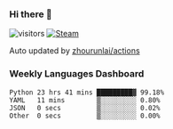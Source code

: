 ### Hi there 👋

![visitors](https://visitor-badge.glitch.me/badge?page_id=zhourunlai)
[![Steam](https://img.shields.io/badge/dynamic/json?label=Steam&query=%24.data.totalSubs&url=https%3A%2F%2Fapi.spencerwoo.com%2Fsubstats%2F%3Fsource%3DsteamGames%26queryKey%3D76561198285156854&suffix=%20Games&logo=steam&labelColor=134375&color=0b1a37&longCache=true)](http://steamcommunity.com/profiles/76561198285156854)

Auto updated by <a href="https://github.com/zhourunlai/zhourunlai/actions" target="_blank">zhourunlai/actions</a>

### Weekly Languages Dashboard

<!--PART:wakatime-->
```text
Python 23 hrs 41 mins █████████▓ 99.18%
YAML   11 mins        ▒░░░░░░░░░ 0.80%
JSON   0 secs         ▒░░░░░░░░░ 0.02%
Other  0 secs         ▒░░░░░░░░░ 0.00%
```
<!--PART:wakatime-->
